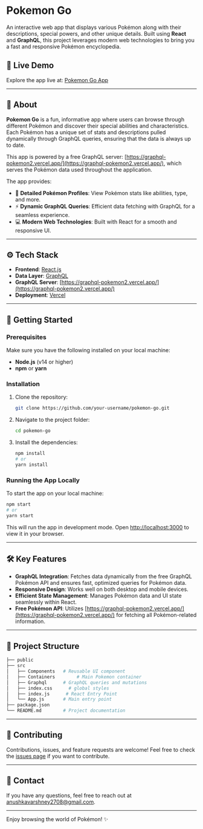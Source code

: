 # Pokemon Go

An interactive web app that displays various Pokémon along with their descriptions, special powers, and other unique details. Built using **React** and **GraphQL**, this project leverages modern web technologies to bring you a fast and responsive Pokémon encyclopedia.

## 🚀 Live Demo

Explore the app live at: [Pokemon Go App](https://pokemon-go-two.vercel.app)

---

## 📝 About

**Pokemon Go** is a fun, informative app where users can browse through different Pokémon and discover their special abilities and characteristics. Each Pokémon has a unique set of stats and descriptions pulled dynamically through GraphQL queries, ensuring that the data is always up to date.

This app is powered by a free GraphQL server: [https://graphql-pokemon2.vercel.app/](https://graphql-pokemon2.vercel.app/), which serves the Pokémon data used throughout the application.

The app provides:

- 🐾 **Detailed Pokémon Profiles**: View Pokémon stats like abilities, type, and more.
- ⚡ **Dynamic GraphQL Queries**: Efficient data fetching with GraphQL for a seamless experience.
- 💻 **Modern Web Technologies**: Built with React for a smooth and responsive UI.

---

## ⚙️ Tech Stack

- **Frontend**: [React.js](https://reactjs.org/)
- **Data Layer**: [GraphQL](https://graphql.org/)
- **GraphQL Server**: [https://graphql-pokemon2.vercel.app/](https://graphql-pokemon2.vercel.app/)
- **Deployment**: [Vercel](https://vercel.com/)

---

## 🚀 Getting Started

### Prerequisites

Make sure you have the following installed on your local machine:

- **Node.js** (v14 or higher)
- **npm** or **yarn**

### Installation

1. Clone the repository:
   ```bash
   git clone https://github.com/your-username/pokemon-go.git
   ```
2. Navigate to the project folder:
   ```bash
   cd pokemon-go
   ```
3. Install the dependencies:
   ```bash
   npm install
   # or
   yarn install
   ```

### Running the App Locally

To start the app on your local machine:

```bash
npm start
# or
yarn start
```

This will run the app in development mode. Open [http://localhost:3000](http://localhost:3000) to view it in your browser.

---

## 🛠️ Key Features

- **GraphQL Integration**: Fetches data dynamically from the free GraphQL Pokémon API and ensures fast, optimized queries for Pokémon data.
- **Responsive Design**: Works well on both desktop and mobile devices.
- **Efficient State Management**: Manages Pokémon data and UI state seamlessly within React.
- **Free Pokémon API**: Utilizes [https://graphql-pokemon2.vercel.app/](https://graphql-pokemon2.vercel.app/) for fetching all Pokémon-related information.

---

## 📂 Project Structure

```bash
├── public
├── src
│   ├── Components   # Reusable UI component
│   ├── Containers        # Main Pokemon container
│   ├── Graphql      # GraphQL queries and mutations
│   ├── index.css      # global styles
│   ├── index.js      # React Entry Point
│   └── App.js       # Main entry point
├── package.json
└── README.md        # Project documentation
```

---

## 🤝 Contributing

Contributions, issues, and feature requests are welcome! Feel free to check the [issues page](https://github.com/anushkavy/pokemon-go/issues) if you want to contribute.

---

## 💬 Contact

If you have any questions, feel free to reach out at [anushkavarshney2708@gmail.com](mailto:anushkavarshney2708@gmail.com).

---

Enjoy browsing the world of Pokémon! ✨
